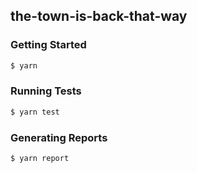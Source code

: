 ## the-town-is-back-that-way

### Getting Started
```bash
$ yarn
```

### Running Tests
```bash
$ yarn test
```

### Generating Reports
```bash
$ yarn report
```
